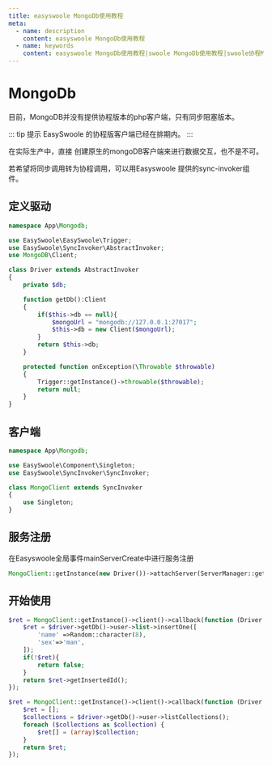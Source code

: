 ```yaml
---
title: easyswoole MongoDb使用教程
meta:
  - name: description
    content: easyswoole MongoDb使用教程
  - name: keywords
    content: easyswoole MongoDb使用教程|swoole MongoDb使用教程|swoole协程MongoDb
---
```


# MongoDb

目前，MongoDB并没有提供协程版本的php客户端，只有同步阻塞版本。

::: tip 提示
EasySwoole 的协程版客户端已经在排期内。
:::

在实际生产中，直接 创建原生的mongoDB客户端来进行数据交互，也不是不可。

若希望将同步调用转为协程调用，可以用Easyswoole 提供的sync-invoker组件。

## 定义驱动

```php
namespace App\Mongodb;

use EasySwoole\EasySwoole\Trigger;
use EasySwoole\SyncInvoker\AbstractInvoker;
use MongoDB\Client;

class Driver extends AbstractInvoker
{
    private $db;

    function getDb():Client
    {
        if($this->db == null){
            $mongoUrl = "mongodb://127.0.0.1:27017";
            $this->db = new Client($mongoUrl);
        }
        return $this->db;
    }

    protected function onException(\Throwable $throwable)
    {
        Trigger::getInstance()->throwable($throwable);
        return null;
    }
}
```

## 客户端
```php
namespace App\Mongodb;

use EasySwoole\Component\Singleton;
use EasySwoole\SyncInvoker\SyncInvoker;

class MongoClient extends SyncInvoker
{
    use Singleton;
}
```

## 服务注册

在Easyswoole全局事件mainServerCreate中进行服务注册

```php
MongoClient::getInstance(new Driver())->attachServer(ServerManager::getInstance()->getSwooleServer());
```

## 开始使用

```php
$ret = MongoClient::getInstance()->client()->callback(function (Driver $driver){
    $ret = $driver->getDb()->user->list->insertOne([
        'name' =>Random::character(8),
        'sex'=>'man',
    ]);
    if(!$ret){
        return false;
    }
    return $ret->getInsertedId();
});

$ret = MongoClient::getInstance()->client()->callback(function (Driver $driver){
    $ret = [];
    $collections = $driver->getDb()->user->listCollections();
    foreach ($collections as $collection) {
        $ret[] = (array)$collection;
    }
    return $ret;
});
```
